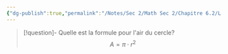 ```yaml
---
{"dg-publish":true,"permalink":"/Notes/Sec 2/Math Sec 2/Chapitre 6.2/L'aire d'un cercle/"}
---
```



>[!question]- Quelle est la formule pour l'air du cercle?
>$$ A= \pi \cdot r^2 $$


